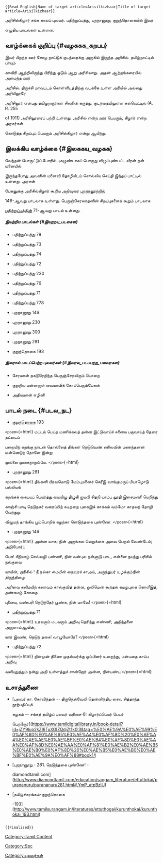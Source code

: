 ```{=mediawiki}
{{Read English|Name of target article=Arisilkizhaar|Title of target article=Arisilkizhaar}}
```
அரிசில்கிழார் சங்க காலப் புலவர். பதிற்றுப்பத்து, புறநானூறு, குறுந்தொகையில் இவர்
எழுதிய பாடல்கள் உள்ளன.

## வாழ்க்கைக் குறிப்பு {#வழககக_கறபப}

இவர் பிறந்த ஊர் சோழ நாட்டுக் குடந்தைக்கு அருகில் இருந்த அரிசில். தமிழ்நாட்டில் பாயும்
காவிரி ஆற்றிலிருந்து பிரிந்து ஓடும் ஆறு அரிசிலாறு. அதன் ஆற்றங்கரையில் அமைந்த ஊர்
அரிசில். திருச்சி மாவட்டம் கொள்ளிடத்திற்கு வடக்கே உள்ள அரியில் அல்லது அரியிலூரே
அரிசிலூர் என்பது தமிழறஞர்கள் சிலரின் கருத்து. குடந்தையிலுள்ள கல்வெட்டில் (A. R. 255
of 1911) அரிசிலூரைப் பற்றி உள்ளது. அரிசில் என்ற ஊர் பெயரும், கிழார் என்ற அரசர்கள்
கொடுத்த சிறப்புப் பெயரும் அரிசில்கிழார் என்று ஆயிற்று.

## இலக்கிய வாழ்க்கை {#இலககய_வழகக}

வேந்தன் பொருட்டுப் போரில் புகழுண்டாகப் பொருது விழுப்புண்பட்ட வீரன் தன் மனையில்
இருந்தபோது அவனின் மனைவி தோழியிடம் சொல்லிய செய்தி இந்தப் பாட்டில் உள்ளது. அரசன்
பேகனுக்கு அரிசில்கிழார் கூறிய அறிவுரை [புறநானூற்றில்](புறநானூறு "wikilink")
146-ஆவது பாடலாக உள்ளது. பெருஞ்சேரலாதனின் சிறப்புகளைக் கூறும் பாடலாக
[பதிற்றுப்பத்தின்](பதிற்றுப்பத்து "wikilink") 71-ஆவது பாடல் உள்ளது.

##### இயற்றிய பாடல்கள் {#இயறறய_படலகள}

-   பதிற்றுப்பத்து 79
-   பதிற்றுப்பத்து 73
-   பதிற்றுப்பத்து 74
-   பதிற்றுப்பத்து 72
-   பதிற்றுப்பத்து 230
-   பதிற்றுப்பத்து 76
-   பதிற்றுப்பத்து 71
-   பதிற்றுப்பத்து 778
-   புறநானூறு 146
-   புறநானூறு 230
-   புறநானூறு 300
-   புறநானூறு 281
-   குறுந்தொகை 193

##### இவரால் பாடப்பெற்ற புலவர்கள் {#இவரல_படபபறற_பலவரகள}

-   சேரமான் தகடூரெறிந்த பெருஞ்சேரலிரும் பொறை
-   குறுநில மன்னருள் வையாவிக் கோப்பெரும்பேகன்
-   அதியமான் எழினி

## பாடல் நடை {#படல_நட}

-   [குறுந்தொகை](குறுந்தொகை "wikilink") 193

`<poem>`{=html} மட்டம் பெய்த மணிக்கலத் தன்ன இட்டுவாய்ச் சுனைய பகுவாய்த் தேரை தட்டைப்
பறையிற் கறங்கு நாடன் தொல்லைத் திங்கள் நெடுவெண் ணிலவின் மணந்தனன் மன்னெடுந் தோளே இன்று
முல்லை முகைநாறும்மே. `</poem>`{=html}

-   புறநானூறு 281

`<poem>`{=html} தீங்கனி யிரவமொடு மேம்புமனைச் செரீஇ வாங்குமருப் பியாழொடு பல்லியங்
கறங்கக் கைபயப் பெயர்த்து மையிழு திழுகி ஐயவி சிதறி யாம்ப லூதி இசைமணி யெறிந்து
காஞ்சி பாடி நெடுநகர் வரைப்பிற் கடிநறை புகைஇக் காக்கம் வம்மோ காதலந் தோழி வேந்துறு
விழுமந் தாங்கிய பூம்பொறிக் கழற்கா னெடுந்தகை புண்ணே. `</poem>`{=html}

-   புறநானூறு 146

`<poem>`{=html} அன்ன வாக; நின் அருங்கல வெறுக்கை அவை பெறல் வேண்டேம்; அடுபோர்ப்
பேக! சீறியாழ் செவ்வழி பண்ணி, நின் வன்புல நன்னாடு பாட, என்னை நயந்து பரிசில் நல்குவை
யாயின், குரிசில் ! நீ நல்கா மையின் நைவரச் சாஅய், அருந்துயர் உழக்கும்நின் திருந்திழை
அரிவை கலிமயிற் கலாவம் கால்குவித் தன்ன, ஒலிமென் கூந்தல் கமழ்புகை கொளீஇத், தண்கமழ் கோதை
புனைய, வண்பரி நெடுந்தேர் பூண்க, நின் மாவே! `</poem>`{=html}

-   [பதிற்றுப்பத்து](பதிற்றுப்பத்து "wikilink") 71

`<poem>`{=html} உரவரும் மடவரும் அறிவு தெரிந்து எண்ணி, அறிந்தனை அருளாய்ஆயின்,
யார் இவண், நெடுந் தகை! வாழுமோரே? `</poem>`{=html}

-   பதிற்றுப்பத்து 72

`<poem>`{=html} நின்முன் திணை முதல்வர்க்கு ஓம்பினர் உறைந்து, மன்பதை காப்ப அறிவு
வலியுறுத்தும் நன்று அறி உள்ளத்துச் சான்றோர் அன்ன, நின்பண்பு `</poem>`{=html}

## உசாத்துணை

-   [புலவர் கா. கோவிந்தன் -- திருநெல்வேலி தென்னிந்திய சைவ சித்தாந்த நூற்பதிப்புக்
    கழகம் -- சங்கத் தமிழ்ப் புலவர் வரிசை-8: கிழார்ப்பெயர் பெயர்
    பெற்றோர்](https://www.tamildigitallibrary.in/book-detail?id=jZY9lup2kZl6TuXGlZQdjZt1k0l3&tag=%E0%AE%9A%E0%AE%99%E0%AF%8D%E0%AE%95%E0%AE%A4%E0%AF%8D%20%E0%AE%A4%E0%AE%AE%E0%AE%BF%E0%AE%B4%E0%AF%8D%E0%AE%AA%E0%AF%8D%E0%AE%AA%E0%AF%81%E0%AE%B2%E0%AE%B5%E0%AE%B0%E0%AF%8D%20%E0%AE%B5%E0%AE%B0%E0%AE%BF%E0%AE%9A%E0%AF%88#book1/)
-   [புறநானூறு - 281. நெடுந்தகை புண்ணே! -
    diamondtamil.com](http://www.diamondtamil.com/education/sangam_literature/ettuttokai/purananuru/purananuru281.html#.YmP_atpBzIU)
-   [தமிழ்ச்சுரங்கம்-குறுந்தொகை
    -193](http://www.tamilsurangam.in/literatures/ettuthogai/kurunthokai/kurunthokai_193.html)

```{=mediawiki}
{{Finalised}}
```
[Category:Tamil Content](Category:Tamil_Content "wikilink")
[Category:Spc](Category:Spc "wikilink")
[Category:புலவர்கள்](Category:புலவர்கள் "wikilink")
